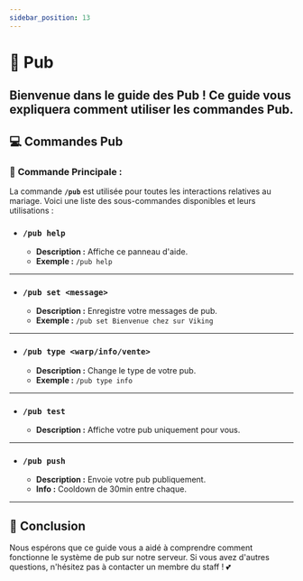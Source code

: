 ```yaml
---
sidebar_position: 13
---
```


# 📜 Pub

Bienvenue dans le guide des Pub ! Ce guide vous expliquera comment utiliser les commandes Pub.
---

## 💻 Commandes Pub

### 🔑 **Commande Principale :**
La commande **`/pub`** est utilisée pour toutes les interactions relatives au mariage. Voici une liste des sous-commandes disponibles et leurs utilisations :

- ### **`/pub help`**
    - **Description :** Affiche ce panneau d'aide.
    - **Exemple :** `/pub help`

---

- ### **`/pub set <message>`**
    - **Description :** Enregistre votre messages de pub.
    - **Exemple :** `/pub set Bienvenue chez sur Viking`

---

- ### **`/pub type <warp/info/vente>`**
    - **Description :** Change le type de votre pub.
    - **Exemple :** `/pub type info`

---

- ### **`/pub test`**
    - **Description :** Affiche votre pub uniquement pour vous.

---

- ### **`/pub push`**
    - **Description :** Envoie votre pub publiquement.
    - **Info :** Cooldown de 30min entre chaque.


---

## 📜 Conclusion

Nous espérons que ce guide vous a aidé à comprendre comment fonctionne le système de pub sur notre serveur. Si vous avez d'autres questions, n'hésitez pas à contacter un membre du staff ! 💕
